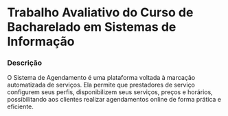 # Trabalho Avaliativo do Curso de Bacharelado em Sistemas de Informação
### Descrição

O Sistema de Agendamento é uma plataforma voltada à marcação automatizada de serviços. Ela permite que prestadores de serviço configurem seus perfis, disponibilizem seus serviços, preços e horários, possibilitando aos clientes realizar agendamentos online de forma prática e eficiente.

